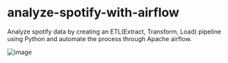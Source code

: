 # analyze-spotify-with-airflow
Analyze spotify data by creating an ETL(Extract, Transform, Load) pipeline using Python and automate the process through Apache airflow.


![image](https://github.com/blosher13/analyze-spotify-with-airflow/assets/45237646/5e127111-7b81-43aa-a161-e0b41472c9b6)

